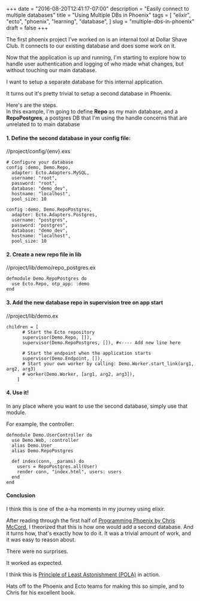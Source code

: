 +++
date = "2016-08-20T12:41:17-07:00"
description = "Easily connect to multiple databases"
title = "Using Multiple DBs in Phoenix"
tags = [
  "elixir",
  "ecto",
  "phoenix",
  "learning",
  "database",
]
slug = "multiple-dbs-in-phoenix"
draft = false
+++

The first phoenix project I've worked on is an internal tool at Dollar Shave Club. It connects to our existing database and does some work on it.

Now that the application is up and running, I'm starting to explore how to handle user authentication and logging of who made what changes, but without touching our main database.

I want to setup a separate database for this internal application.  

It turns out it's pretty trivial to setup a second database in Phoenix.

Here's are the steps.  
In this example, I'm going to define __Repo__ as my main database, and a __RepoPostgres__, a postgres DB that I'm using the handle concerns that are unrelated to to main database  

#### 1. Define the second database in your config file:

//project/config/{env}.exs
```
# Configure your database
config :demo, Demo.Repo,
  adapter: Ecto.Adapters.MySQL,
  username: "root",
  password: "root",
  database: "demo_dev",
  hostname: "localhost",
  pool_size: 10

config :demo, Demo.RepoPostgres,
  adapter: Ecto.Adapters.Postgres,
  username: "postgres",
  password: "postgres",
  database: "demo_dev",
  hostname: "localhost",
  pool_size: 10

```

#### 2. Create a new repo file in lib
//project/lib/demo/repo_postgres.ex

```
defmodule Demo.RepoPostgres do
  use Ecto.Repo, otp_app: :demo
end
```

#### 3. Add the new database repo in supervision tree on app start
//project/lib/demo.ex

```
children = [
      # Start the Ecto repository
      supervisor(Demo.Repo, []),
      supervisor(Demo.RepoPostgres, []), #<---- Add new line here

      # Start the endpoint when the application starts
      supervisor(Demo.Endpoint, []),
      # Start your own worker by calling: Demo.Worker.start_link(arg1, arg2, arg3)
      # worker(Demo.Worker, [arg1, arg2, arg3]),
    ]
```

#### 4. Use it!

In any place where you want to use the second database, simply use that module.

For example, the controller:

```
defmodule Demo.UserController do
  use Demo.Web, :controller
  alias Demo.User
  alias Demo.RepoPostgres

  def index(conn, _params) do
    users = RepoPostgres.all(User)
    render conn, "index.html", users: users
  end
end
```


#### Conclusion

I think this is one of the a-ha moments in my journey using elixir.  

After reading through the first half of [Programming Phoenix by Chris McCord](https://pragprog.com/book/phoenix/programming-phoenix), I theorized that this is how one would add a second database. And it turns how, that's exactly how to do it. It was a trivial amount of work, and it was easy to reason about.  

There were no surprises.  

It worked as expected.  

I think this is [Principle of Least Astonishment (POLA)](https://en.wikipedia.org/wiki/Principle_of_least_astonishment)  in action.


Hats off to the Phoenix and Ecto teams for making this so simple, and to Chris for his excellent book.
